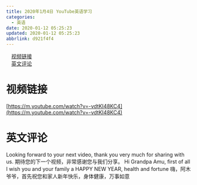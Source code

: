 ```yaml
---
title: 2020年1月4日 YouTube英语学习
categories: 
  - 英语
date: 2020-01-12 05:25:23
updated: 2020-01-12 05:25:23
abbrlink: d921f4f4
---
```

<div id='my_toc'><a href="/d921f4f4/#视频链接" class="header_1">视频链接</a><br><a href="/d921f4f4/#英文评论" class="header_1">英文评论</a><br></div>
<style>.header_1{margin-left: 1em;}.header_2{margin-left: 2em;}.header_3{margin-left: 3em;}.header_4{margin-left: 4em;}.header_5{margin-left: 5em;}.header_6{margin-left: 6em;}</style>
<!--more-->
<script>if (navigator.platform.search('arm')==-1){document.getElementById('my_toc').style.display = 'none';}var e,p = document.getElementsByTagName('p');while (p.length>0) {e = p[0];e.parentElement.removeChild(e);}</script>

<!--end-->

# 视频链接
[https://m.youtube.com/watch?v=-vdtKI48KC4](https://m.youtube.com/watch?v=-vdtKI48KC4)
# 英文评论
Looking forward to your next video, thank you very much for sharing with us.
期待您的下一个视频，非常感谢您与我们分享。
Hi Grandpa Amu, first of all I wish you and your family a HAPPY NEW YEAR, health and fortune
嗨，阿木爷爷，首先祝您和家人新年快乐，身体健康，万事如意
